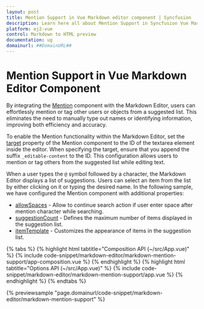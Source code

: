 ```yaml
---
layout: post
title: Mention Support in Vue Markdown editor component | Syncfusion
description: Learn here all about Mention Support in Syncfusion Vue Markdown editor component of Syncfusion Essential JS 2 and more.
platform: ej2-vue
control: Markdown to HTML preview
documentation: ug
domainurl: ##DomainURL##
---
```


# Mention Support in Vue Markdown Editor Component

By integrating the [Mention](https://ej2.syncfusion.com/vue/documentation/mention/getting-started/) component with the Markdown Editor, users can effortlessly mention or tag other users or objects from a suggested list. This eliminates the need to manually type out names or identifying information, improving both efficiency and accuracy.

To enable the Mention functionality within the Markdown Editor, set the [target](https://ej2.syncfusion.com/vue/documentation/api/mention/#target)  property of the Mention component to the ID of the textarea element inside the editor. When specifying the target, ensure that you append the suffix `_editable-content` to the ID. This configuration allows users to mention or tag others from the suggested list while editing text.

When a user types the `@` symbol followed by a character, the Markdown Editor displays a list of suggestions. Users can select an item from the list by either clicking on it or typing the desired name. In the following sample, we have configured the Mention component with additional properties:

* [allowSpaces](https://ej2.syncfusion.com/vue/documentation/api/mention/#allowspaces) - Allow to continue search action if user enter space after mention character while searching.
* [suggestionCount](https://ej2.syncfusion.com/vue/documentation/api/mention/#suggestioncount) - Defines the maximum number of items displayed in the suggestion list.
* [itemTemplate](https://ej2.syncfusion.com/vue/documentation/api/mention/#itemtemplate) - Customizes the appearance of items in the suggestion list.

{% tabs %}
{% highlight html tabtitle="Composition API (~/src/App.vue)" %}
{% include code-snippet/markdown-editor/markdown-mention-support/app-composition.vue %}
{% endhighlight %}
{% highlight html tabtitle="Options API (~/src/App.vue)" %}
{% include code-snippet/markdown-editor/markdown-mention-support/app.vue %}
{% endhighlight %}
{% endtabs %}
        
{% previewsample "page.domainurl/code-snippet/markdown-editor/markdown-mention-support" %}